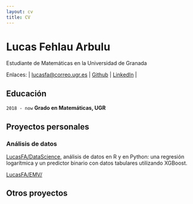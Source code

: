 ```yaml
---
layout: cv
title: CV
---
```

# Lucas Fehlau Arbulu
Estudiante de Matemáticas en la Universidad de Granada

Enlaces: <span>
| <a href="lucasfa@correo.ugr.es">lucasfa@correo.ugr.es</a>
| <a href="https://github.com/LucasFA">Github</a>
| <a href="https://www.linkedin.com/in/lucas-f-80a8b213a/">LinkedIn</a>
|
</span>


## Educación

`2018 - now`
__Grado en Matemáticas, UGR__

## Proyectos personales

### Análisis de datos

[LucasFA/DataScience](https://github.com/LucasFA/DataScience), análisis de datos en R y en Python: una regresión logarítmica y un predictor binario con datos tabulares utilizando XGBoost.

[LucasFA/EMV/]()
## Otros proyectos

<!-- 
### Programming Languages
- R
- Python
- TypeScript 
- Rust (beginner) -->


<!-- ### Footer

Last updated: May 2013 -->


